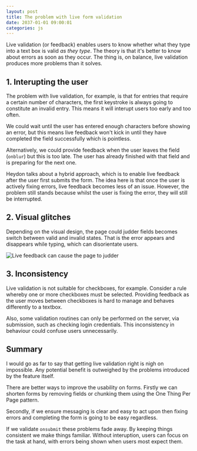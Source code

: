 ```yaml
---
layout: post
title: The problem with live form validation
date: 2037-01-01 09:00:01
categories: js
---
```


Live validation (or feedback) enables users to know whether what they type into a text box is valid *as they type*. The theory is that it's better to know about errors as soon as they occur. The thing is, on balance, live validation produces more problems than it solves.

## 1. Interupting the user

The problem with live validation, for example, is that for entries that require a certain number of characters, the first keystroke is always going to constitute an invalid entry. This means it will interupt users too early and too often.

We could wait until the user has entered enough characters before showing an error, but this means live feedback won't kick in until they have completed the field successfully which is pointless.

Alternatively, we could provide feedback when the user leaves the field (`onblur`) but this is too late. The user has already finished with that field and is preparing for the next one.

Heydon talks about a hybrid approach, which is to enable live feedback after the user first submits the form. The idea here is that once the user is actively fixing errors, live feedback becomes less of an issue. However, the problem still stands because whilst the user is fixing the error, they will still be interrupted.

## 2. Visual glitches

Depending on the visual design, the page could judder fields becomes switch between valid and invalid states. That is the error appears and disappears while typing, which can disorientate users.

![Live feedback can cause the page to judder](https://cdn-images-1.medium.com/max/1600/1*XBGf_n7pIbd0fXxN4KfLNQ.gif)

## 3. Inconsistency

Live validation is not suitable for checkboxes, for example. Consider a rule whereby one or more checkboxes must be selected. Providing feedback as the user moves between checkboxes is hard to manage and behaves differently to a textbox.

Also, some validation routines can only be performed on the server, via submission, such as checking login credentials. This inconsistency in behaviour could confuse users unnecessarily.

## Summary

I would go as far to say that getting live validation right is nigh on impossible. Any potential benefit is outweighed by the problems introduced by the feature itself.

There are better ways to improve the usability on forms. Firstly we can shorten forms by removing fields or chunking them using the One Thing Per Page pattern.

Secondly, if we ensure messaging is clear and easy to act upon then fixing errors and completing the form is going to be easy regardless.

If we validate `onsubmit` these problems fade away. By keeping things consistent we make things familiar. Without interuption, users can focus on the task at hand, with errors being shown when users most expect them.